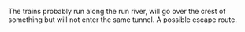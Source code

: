 
The trains probably run along the run river, will go over the crest of something but will not enter the same tunnel. A possible escape route.

	
